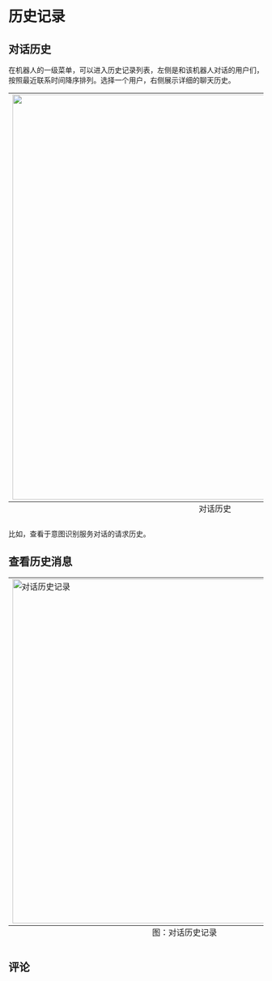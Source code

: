 # 历史记录

## 对话历史

在机器人的一级菜单，可以进入历史记录列表，左侧是和该机器人对话的用户们，按照最近联系时间降序排列。选择一个用户，右侧展示详细的聊天历史。

<table class="image">
    <caption align="bottom">对话历史</caption>
    <tr>
        <td><img width="800" src="../../../images/platform/7.png" alt="" /></td>
    </tr>
</table>

比如，查看于意图识别服务对话的请求历史。

## 查看历史消息

<table class="image">
<caption align="bottom">图：对话历史记录</caption>
<tr><td><img width="680" src="../../../images/intent/intent-002.png" alt="对话历史记录"/></td></tr>
</table>



## 评论

<script src="https://utteranc.es/client.js"
        repo="chatopera/docs"
        issue-term="pathname"
        label="Comment"
        theme="github-light"
        crossorigin="anonymous"
        async>
</script>
